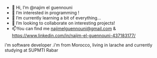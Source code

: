 - 👋 Hi, I’m @najim el guennouni
- 👀 I’m interested in programming !
- 🌱 I’m currently learning a bit of everything...
- 💞️ I’m looking to collaborate on interesting projects!
- 📫You can find me najimelguennouni@gmail.com & https://www.linkedin.com/in/najim-el-guennouni-437183177/

i'm software developer .i'm from Morocco, living in larache and currently studying at SUPMTI Rabar 

<!---
najim-el-guennouni/najim-el-guennouni is a ✨ special ✨ repository because its `README.md` (this file) appears on your GitHub profile.
You can click the Preview link to take a look at your changes.
--->
